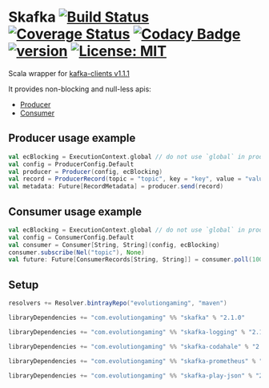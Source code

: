 # Skafka [![Build Status](https://travis-ci.org/evolution-gaming/skafka.svg)](https://travis-ci.org/evolution-gaming/skafka) [![Coverage Status](https://coveralls.io/repos/evolution-gaming/skafka/badge.svg)](https://coveralls.io/r/evolution-gaming/skafka) [![Codacy Badge](https://api.codacy.com/project/badge/Grade/faac7c4d0b924320b60ce9eefc360b12)](https://www.codacy.com/app/evolution-gaming/skafka?utm_source=github.com&amp;utm_medium=referral&amp;utm_content=evolution-gaming/skafka&amp;utm_campaign=Badge_Grade) [![version](https://api.bintray.com/packages/evolutiongaming/maven/skafka/images/download.svg)](https://bintray.com/evolutiongaming/maven/skafka/_latestVersion) [![License: MIT](https://img.shields.io/badge/License-MIT-yellowgreen.svg)](https://opensource.org/licenses/MIT)

Scala wrapper for [kafka-clients v1.1.1](https://mvnrepository.com/artifact/org.apache.kafka/kafka-clients/1.1.1)

It provides non-blocking and null-less apis:
* [Producer](skafka/src/main/scala/com/evolutiongaming/skafka/producer/Producer.scala) 
* [Consumer](skafka/src/main/scala/com/evolutiongaming/skafka/consumer/Consumer.scala)  


## Producer usage example

```scala
val ecBlocking = ExecutionContext.global // do not use `global` in production
val config = ProducerConfig.Default
val producer = Producer(config, ecBlocking)
val record = ProducerRecord(topic = "topic", key = "key", value = "value")
val metadata: Future[RecordMetadata] = producer.send(record)
```

## Consumer usage example

```scala
val ecBlocking = ExecutionContext.global // do not use `global` in production
val config = ConsumerConfig.Default
val consumer = Consumer[String, String](config, ecBlocking)
consumer.subscribe(Nel("topic"), None)
val future: Future[ConsumerRecords[String, String]] = consumer.poll(100.millis)
```

## Setup

```scala
resolvers += Resolver.bintrayRepo("evolutiongaming", "maven")

libraryDependencies += "com.evolutiongaming" %% "skafka" % "2.1.0"

libraryDependencies += "com.evolutiongaming" %% "skafka-logging" % "2.1.0"

libraryDependencies += "com.evolutiongaming" %% "skafka-codahale" % "2.1.0"

libraryDependencies += "com.evolutiongaming" %% "skafka-prometheus" % "2.1.0"

libraryDependencies += "com.evolutiongaming" %% "skafka-play-json" % "2.1.0"
``` 
